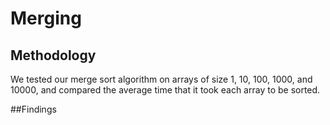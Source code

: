 # Merging
## Methodology
We tested our merge sort algorithm on arrays of size 1, 10, 100, 1000, and 10000, and compared the average time that it took each array to be sorted. 

##Findings

